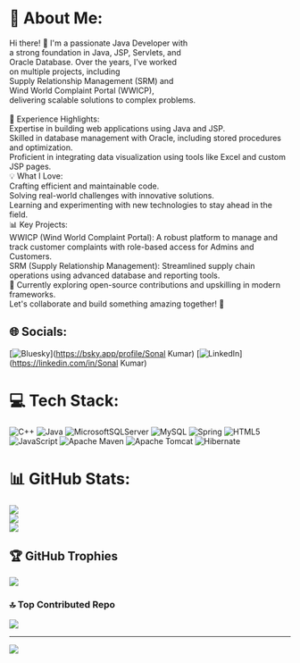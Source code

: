 # 💫 About Me:
Hi there! 👋 I'm a passionate Java Developer with <br>a strong foundation in Java, JSP, Servlets, and <br>Oracle Database. Over the years, I've worked <br>on multiple projects, including <br>Supply Relationship Management (SRM) and<br> Wind World Complaint Portal (WWICP), <br>delivering scalable solutions to complex problems.<br><br>💼 Experience Highlights:<br>Expertise in building web applications using Java and JSP.<br>Skilled in database management with Oracle, including stored procedures and optimization.<br>Proficient in integrating data visualization using tools like Excel and custom JSP pages.<br>💡 What I Love:<br>Crafting efficient and maintainable code.<br>Solving real-world challenges with innovative solutions.<br>Learning and experimenting with new technologies to stay ahead in the field.<br>📊 Key Projects:<br>WWICP (Wind World Complaint Portal): A robust platform to manage and track customer complaints with role-based access for Admins and Customers.<br>SRM (Supply Relationship Management): Streamlined supply chain operations using advanced database and reporting tools.<br>🌱 Currently exploring open-source contributions and upskilling in modern frameworks.<br>Let's collaborate and build something amazing together! 🚀


## 🌐 Socials:
[![Bluesky](https://img.shields.io/badge/bluesky-0285FF?style=for-the-badge&logo=bluesky&logoColor=%23FFFFFF)](https://bsky.app/profile/Sonal Kumar) [![LinkedIn](https://img.shields.io/badge/LinkedIn-%230077B5.svg?logo=linkedin&logoColor=white)](https://linkedin.com/in/Sonal Kumar) 

# 💻 Tech Stack:
![C++](https://img.shields.io/badge/c++-%2300599C.svg?style=plastic&logo=c%2B%2B&logoColor=white) ![Java](https://img.shields.io/badge/java-%23ED8B00.svg?style=plastic&logo=openjdk&logoColor=white) ![MicrosoftSQLServer](https://img.shields.io/badge/Microsoft%20SQL%20Server-CC2927?style=plastic&logo=microsoft%20sql%20server&logoColor=white) ![MySQL](https://img.shields.io/badge/mysql-4479A1.svg?style=plastic&logo=mysql&logoColor=white) ![Spring](https://img.shields.io/badge/spring-%236DB33F.svg?style=plastic&logo=spring&logoColor=white) ![HTML5](https://img.shields.io/badge/html5-%23E34F26.svg?style=plastic&logo=html5&logoColor=white) ![JavaScript](https://img.shields.io/badge/javascript-%23323330.svg?style=plastic&logo=javascript&logoColor=%23F7DF1E) ![Apache Maven](https://img.shields.io/badge/Apache%20Maven-C71A36?style=plastic&logo=Apache%20Maven&logoColor=white) ![Apache Tomcat](https://img.shields.io/badge/apache%20tomcat-%23F8DC75.svg?style=plastic&logo=apache-tomcat&logoColor=black) ![Hibernate](https://img.shields.io/badge/Hibernate-59666C?style=plastic&logo=Hibernate&logoColor=white)
# 📊 GitHub Stats:
![](https://github-readme-stats.vercel.app/api?username=Viraz13&theme=transparent&hide_border=true&include_all_commits=false&count_private=false)<br/>
![](https://github-readme-streak-stats.herokuapp.com/?user=Viraz13&theme=transparent&hide_border=true)<br/>
![](https://github-readme-stats.vercel.app/api/top-langs/?username=Viraz13&theme=transparent&hide_border=true&include_all_commits=false&count_private=false&layout=compact)

## 🏆 GitHub Trophies
![](https://github-profile-trophy.vercel.app/?username=Viraz13&theme=radical&no-frame=false&no-bg=true&margin-w=4)

### 🔝 Top Contributed Repo
![](https://github-contributor-stats.vercel.app/api?username=Viraz13&limit=5&theme=onedark&combine_all_yearly_contributions=true)

---
[![](https://visitcount.itsvg.in/api?id=Viraz13&icon=5&color=9)](https://visitcount.itsvg.in)

<!-- Proudly created with GPRM ( https://gprm.itsvg.in ) -->

